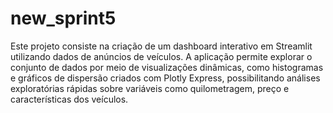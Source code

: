# new_sprint5
Este projeto consiste na criação de um dashboard interativo em Streamlit utilizando dados de anúncios de veículos. A aplicação permite explorar o conjunto de dados por meio de visualizações dinâmicas, como histogramas e gráficos de dispersão criados com Plotly Express, possibilitando análises exploratórias rápidas sobre variáveis como quilometragem, preço e características dos veículos.